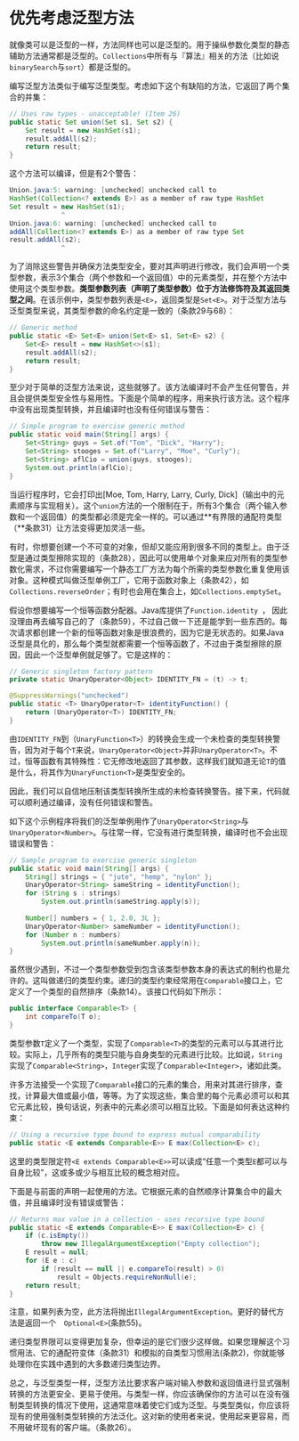# 优先考虑泛型方法

就像类可以是泛型的一样，方法同样也可以是泛型的。用于操纵参数化类型的静态辅助方法通常都是泛型的。`Collections`中所有与『算法』相关的方法（比如说`binarySearch`与`sort`）都是泛型的。

编写泛型方法类似于编写泛型类型。考虑如下这个有缺陷的方法，它返回了两个集合的并集：

```java
// Uses raw types - unacceptable! (Item 26)
public static Set union(Set s1, Set s2) {
	Set result = new HashSet(s1);
	result.addAll(s2);
	return result;
}
```

这个方法可以编译，但是有2个警告：

```java
Union.java:5: warning: [unchecked] unchecked call to
HashSet(Collection<? extends E>) as a member of raw type HashSet
Set result = new HashSet(s1);
             ^
Union.java:6: warning: [unchecked] unchecked call to
addAll(Collection<? extends E>) as a member of raw type Set
result.addAll(s2);
             ^
```

为了消除这些警告并确保方法类型安全，要对其声明进行修改，我们会声明一个类型参数，表示3个集合（两个参数和一个返回值）中的元素类型，并在整个方法中使用这个类型参数。**类型参数列表（声明了类型参数）位于方法修饰符及其返回类型之间**。在该示例中，类型参数列表是`<E>`，返回类型是`Set<E>`。对于泛型方法与泛型类型来说，其类型参数的命名约定是一致的（条款29与68）：

```java
// Generic method
public static <E> Set<E> union(Set<E> s1, Set<E> s2) {
	Set<E> result = new HashSet<>(s1);
	result.addAll(s2);
	return result;
}
```

至少对于简单的泛型方法来说，这些就够了。该方法编译时不会产生任何警告，并且会提供类型安全性与易用性。下面是个简单的程序，用来执行该方法。这个程序中没有出现类型转换，并且编译时也没有任何错误与警告：

```java
// Simple program to exercise generic method
public static void main(String[] args) {
	Set<String> guys = Set.of("Tom", "Dick", "Harry");
	Set<String> stooges = Set.of("Larry", "Moe", "Curly");
	Set<String> aflCio = union(guys, stooges);
	System.out.println(aflCio);
}
```

当运行程序时，它会打印出[Moe, Tom, Harry, Larry, Curly, Dick]（输出中的元素顺序与实现相关）。这个`union`方法的一个限制在于，所有3个集合（两个输入参数和一个返回值）的类型都必须是完全一样的。可以通过**有界限的通配符类型（**条款31）让方法变得更加灵活一些。

有时，你想要创建一个不可变的对象，但却又能应用到很多不同的类型上。由于泛型是通过类型擦除实现的（条款28），因此可以使用单个对象来应对所有的类型参数化需求，不过你需要编写一个静态工厂方法为每个所需的类型参数化重复使用该对象。这种模式叫做泛型单例工厂，它用于函数对象上（条款42），如`Collections.reverseOrder`；有时也会用在集合上，如`Collections.emptySet`。

假设你想要编写一个恒等函数分配器。Java库提供了`Function.identity `， 因此没理由再去编写自己的了（条款59），不过自己做一下还是能学到一些东西的。每次请求都创建一个新的恒等函数对象是很浪费的，因为它是无状态的。如果Java泛型是具化的，那么每个类型就都需要一个恒等函数了，不过由于类型擦除的原因，因此一个泛型单例就足够了。它是这样的：

```java
// Generic singleton factory pattern
private static UnaryOperator<Object> IDENTITY_FN = (t) -> t;

@SuppressWarnings("unchecked")
public static <T> UnaryOperator<T> identityFunction() {
	return (UnaryOperator<T>) IDENTITY_FN;
}
```

由`IDENTITY_FN`到（`UnaryFunction<T>`）的转换会生成一个未检查的类型转换警告，因为对于每个`T`来说，`UnaryOperator<Object>`并非`UnaryOperator<T>`。不过，恒等函数有其特殊性：它无修改地返回了其参数，这样我们就知道无论`T`的值是什么，将其作为`UnaryFunction<T>`是类型安全的。

因此，我们可以自信地压制该类型转换所生成的未检查转换警告。接下来，代码就可以顺利通过编译，没有任何错误和警告。

如下这个示例程序将我们的泛型单例用作了`UnaryOperator<String>`与`UnaryOperator<Number>`。与往常一样，它没有进行类型转换，编译时也不会出现错误和警告：

```java
// Sample program to exercise generic singleton
public static void main(String[] args) {
	String[] strings = { "jute", "hemp", "nylon" };
	UnaryOperator<String> sameString = identityFunction();
	for (String s : strings)
		System.out.println(sameString.apply(s));
    
	Number[] numbers = { 1, 2.0, 3L };
	UnaryOperator<Number> sameNumber = identityFunction();
	for (Number n : numbers)
		System.out.println(sameNumber.apply(n));
}
```

虽然很少遇到，不过一个类型参数受到包含该类型参数本身的表达式的制约也是允许的。这叫做递归的类型约束。递归的类型约束经常用在`Comparable`接口上，它定义了一个类型的自然排序（条款14）。该接口代码如下所示：

```java
public interface Comparable<T> {
	int compareTo(T o);
}
```

类型参数`T`定义了一个类型，实现了`Comparable<T>`的类型的元素可以与其进行比较。实际上，几乎所有的类型只能与自身类型的元素进行比较。比如说，`String`实现了`Comparable<String>`，`Integer`实现了`Comparable<Integer>`，诸如此类。

许多方法接受一个实现了`Comparable`接口的元素的集合，用来对其进行排序，查找，计算最大值或最小值，等等。为了实现这些，集合里的每个元素必须可以和其它元素比较，换句话说，列表中的元素必须可以相互比较。下面是如何表达这种约束：

```java
// Using a recursive type bound to express mutual comparability
public static <E extends Comparable<E>> E max(Collection<E> c);
```

这里的类型限定符`<E extends Comparable<E>>`可以读成“任意一个类型`E`都可以与自身比较”，这或多或少与相互比较的概念相对应。

下面是与前面的声明一起使用的方法。它根据元素的自然顺序计算集合中的最大值，并且编译时没有错误或警告：

```java
// Returns max value in a collection - uses recursive type bound
public static <E extends Comparable<E>> E max(Collection<E> c) {
	if (c.isEmpty())
		throw new IllegalArgumentException("Empty collection");
	E result = null;
	for (E e : c)
		if (result == null || e.compareTo(result) > 0)
			result = Objects.requireNonNull(e);
	return result;
}
```

注意，如果列表为空，此方法将抛出`IllegalArgumentException`。更好的替代方法是返回一个`  Optional<E>`(条款55)。

递归类型界限可以变得更加复杂，但幸运的是它们很少这样做。如果您理解这个习惯用法、它的通配符变体（条款31）和模拟的自类型习惯用法(条款2)，你就能够处理你在实践中遇到的大多数递归类型边界。

总之，与泛型类型一样，泛型方法比要求客户端对输入参数和返回值进行显式强制转换的方法更安全、更易于使用。与类型一样，你应该确保你的方法可以在没有强制类型转换的情况下使用，这通常意味着使它们成为泛型。与类型类似，你应该将现有的使用强制类型转换的方法泛化。这对新的使用者来说，使用起来更容易，而不用破坏现有的客户端。（条款26）。